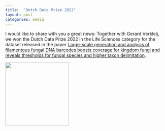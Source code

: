 ```yaml
---
title:  "Dutch Data Prize 2022"
layout: post
categories: media
---
```


I would like to share with you a great news: Together with Gerard Verkleij, we won the Dutch Data Prize 2022 in the Life Sciences category for the dataset released in the paper [Large-scale generation and analysis of filamentous fungal DNA barcodes boosts coverage for kingdom fungi and reveals thresholds for fungal species and higher taxon delimitation](https://www.ingentaconnect.com/content/wfbi/sim/2019/00000092/00000001/art00004).

<img src="https://vuthuyduong.github.io/photos/DutchDataPrize_DV.jpg" height="200" />


